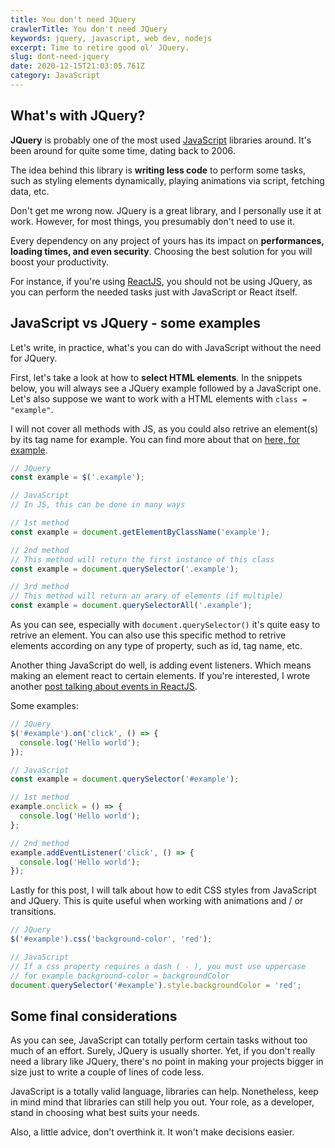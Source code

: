 ```yaml
---
title: You don't need JQuery
crawlerTitle: You don't need JQuery
keywords: jquery, javascript, web dev, nodejs
excerpt: Time to retire good ol' JQuery.
slug: dont-need-jquery
date: 2020-12-15T21:03:05.761Z
category: JavaScript
---
```


## What's with JQuery?

**JQuery** is probably one of the most used [JavaScript](/category/javascript) libraries around. It's been around for quite some time, dating back to 2006.

The idea behind this library is **writing less code** to perform some tasks, such as styling elements dynamically, playing animations via script, fetching data, etc.

Don't get me wrong now. JQuery is a great library, and I personally use it at work. However, for most things, you presumably don't need to use it.

Every dependency on any project of yours has its impact on **performances,** **loading times, and even security**. Choosing the best solution for you will boost your productivity.

For instance, if you're using [ReactJS](/category/reactjs), you should not be using JQuery, as you can perform the needed tasks just with JavaScript or React itself.

## JavaScript vs JQuery - some examples

Let's write, in practice, what's you can do with JavaScript without the need for JQuery.

First, let's take a look at how to **select HTML elements**. In the snippets below, you will always see a JQuery example followed by a JavaScript one. Let's also suppose we want to work with a HTML elements with `class = "example"`.

I will not cover all methods with JS, as you could also retrive an element(s) by its tag name for example. You can find more about that on [here, for example](https://developer.mozilla.org/en-US/docs/Web/javascript).

```javascript
// JQuery
const example = $('.example');

// JavaScript
// In JS, this can be done in many ways

// 1st method
const example = document.getElementByClassName('example');

// 2nd method
// This method will return the first instance of this class
const example = document.querySelector('.example');

// 3rd method
// This method will return an arary of elements (if multiple)
const example = document.querySelectorAll('.example');
```

As you can see, especially with `document.querySelector()` it's quite easy to retrive an element. You can also use this specific method to retrive elements according on any type of property, such as id, tag name, etc.

Another thing JavaScript do well, is adding event listeners. Which means making an element react to certain elements.
If you're interested, I wrote another [post talking about events in ReactJS](/reactjs-events/).

Some examples:

```javascript
// JQuery
$('#example').on('click', () => {
  console.log('Hello world');
});

// JavaScript
const example = document.querySelector('#example');

// 1st method
example.onclick = () => {
  console.log('Hello world');
};

// 2nd method
example.addEventListener('click', () => {
  console.log('Hello world');
});
```

Lastly for this post, I will talk about how to edit CSS styles from JavaScript and JQuery. This is quite useful when working with animations and / or transitions.

```javascript
// JQuery
$('#example').css('background-color', 'red');

// JavaScript
// If a css property requires a dash ( - ), you must use uppercase
// for example background-color = backgroundColor
document.querySelector('#example').style.backgroundColor = 'red';
```

## Some final considerations

As you can see, JavaScript can totally perform certain tasks without too much of an effort. Surely, JQuery is usually shorter. Yet, if you don't really need a library like JQuery, there's no point in making your projects bigger in size just to write a couple of lines of code less.

JavaScript is a totally valid language, libraries can help. Nonetheless, keep in mind mind that libraries can still help you out. Your role, as a developer, stand in choosing what best suits your needs.

Also, a little advice, don't overthink it. It won't make decisions easier.
